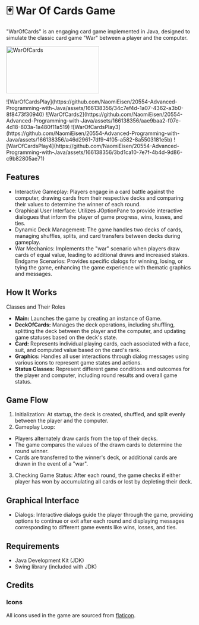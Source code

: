 # 🃏 War Of Cards Game 

"WarOfCards" is an engaging card game implemented in Java, designed to simulate the classic card game "War" between a player and the computer.
<p align="left">
  <img src="https://github.com/NaomiEisen/20554-Advanced-Programming-with-Java/assets/166138356/34c7ef4d-1a07-4362-a3b0-8f8473f30940" alt="WarOfCards" width="250" height="127">
</p>
 ![WarOfCardsPlay](https://github.com/NaomiEisen/20554-Advanced-Programming-with-Java/assets/166138356/34c7ef4d-1a07-4362-a3b0-8f8473f30940)
 ![WarOfCards2](https://github.com/NaomiEisen/20554-Advanced-Programming-with-Java/assets/166138356/aae9baa2-f07e-4d18-803a-1a480f11a519)
 ![WarOfCardsPlay3](https://github.com/NaomiEisen/20554-Advanced-Programming-with-Java/assets/166138356/a46d2961-7df9-4f05-a582-8a5503181e5b)
 ![WarOfCardsPlay4](https://github.com/NaomiEisen/20554-Advanced-Programming-with-Java/assets/166138356/3bd1ca10-7e7f-4b4d-9d86-c9b82805ae71)

## Features
- Interactive Gameplay: Players engage in a card battle against the computer, drawing cards from their respective decks and comparing their values to determine the winner of each round.
- Graphical User Interface: Utilizes JOptionPane to provide interactive dialogues that inform the player of game progress, wins, losses, and ties.
- Dynamic Deck Management: The game handles two decks of cards, managing shuffles, splits, and card transfers between decks during gameplay.
- War Mechanics: Implements the "war" scenario when players draw cards of equal value, leading to additional draws and increased stakes.
Endgame Scenarios: Provides specific dialogs for winning, losing, or tying the game, enhancing the game experience with thematic graphics and messages.

## How It Works
Classes and Their Roles
- **Main:** Launches the game by creating an instance of Game.
- **DeckOfCards:** Manages the deck operations, including shuffling, splitting the deck between the player and the computer, and updating game statuses based on the deck's state.
- **Card:** Represents individual playing cards, each associated with a face, suit, and computed value based on the card's rank.
- **Graphics:** Handles all user interactions through dialog messages using various icons to represent game states and actions.
- **Status Classes:**  Represent different game conditions and outcomes for the player and computer, including round results and overall game status.
  
## Game Flow
1. Initialization: At startup, the deck is created, shuffled, and split evenly between the player and the computer.
2. Gameplay Loop:
- Players alternately draw cards from the top of their decks.
- The game compares the values of the drawn cards to determine the round winner.
- Cards are transferred to the winner's deck, or additional cards are drawn in the event of a "war".
3. Checking Game Status: After each round, the game checks if either player has won by accumulating all cards or lost by depleting their deck.
  
## Graphical Interface
- Dialogs: Interactive dialogs guide the player through the game, providing options to continue or exit after each round and displaying messages corresponding to different game events like wins, losses, and ties.
  
## Requirements
- Java Development Kit (JDK)
- Swing library (included with JDK)

## Credits
### Icons
All icons used in the game are sourced from [flaticon](https://www.flaticon.com/).
